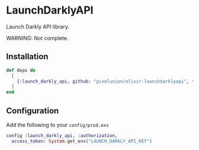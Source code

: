 # LaunchDarklyAPI

Launch Darkly API library.

WARNING: Not complete.

## Installation

```elixir
def deps do
  [
    {:launch_darkly_api, github: "pixelunion/elixir-launchdarklyapi", tag: "v0.1.0"}
  ]
end
```

## Configuration

Add the following to your `config/prod.exs`


```elixir
config :launch_darkly_api, :authorization,
  access_token: System.get_env("LAUNCH_DARKLY_API_KEY")
```
